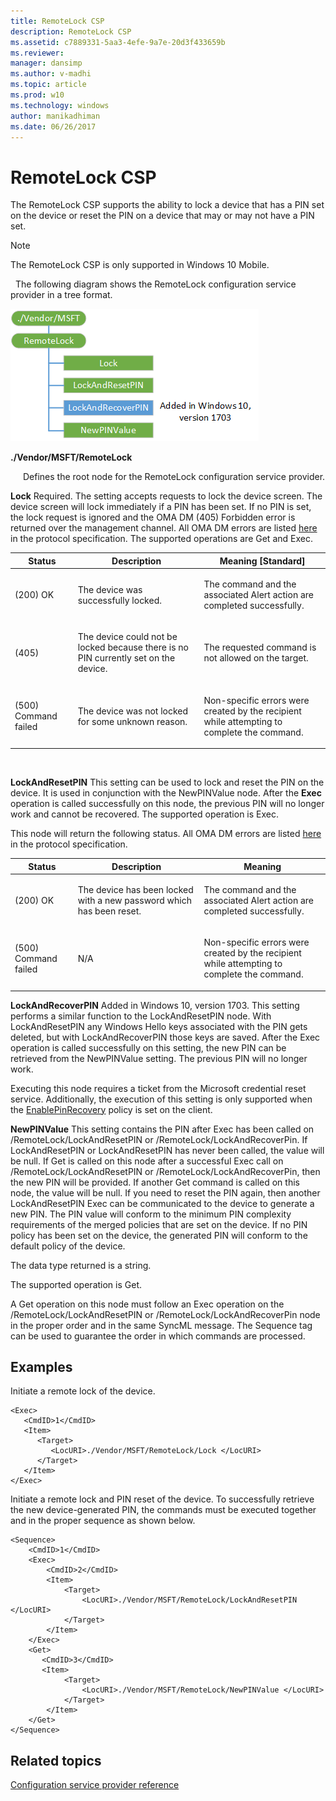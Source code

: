 ```yaml
---
title: RemoteLock CSP
description: RemoteLock CSP
ms.assetid: c7889331-5aa3-4efe-9a7e-20d3f433659b
ms.reviewer: 
manager: dansimp
ms.author: v-madhi
ms.topic: article
ms.prod: w10
ms.technology: windows
author: manikadhiman
ms.date: 06/26/2017
---
```


# RemoteLock CSP


The RemoteLock CSP supports the ability to lock a device that has a PIN set on the device or reset the PIN on a device that may or may not have a PIN set.

> [!Note]
> The RemoteLock CSP is only supported in Windows 10 Mobile.

 
The following diagram shows the RemoteLock configuration service provider in a tree format.

![provisioning\-csp\-remotelock](images/provisioning-csp-remotelock.png)

<a href="" id="--vendor-msft-remotelock"></a>**./Vendor/MSFT/RemoteLock**
<p style="margin-left: 20px">Defines the root node for the RemoteLock configuration service provider.</p>

<a href="" id="lock"></a>**Lock**
Required. The setting accepts requests to lock the device screen. The device screen will lock immediately if a PIN has been set. If no PIN is set, the lock request is ignored and the OMA DM (405) Forbidden error is returned over the management channel. All OMA DM errors are listed [here](https://go.microsoft.com/fwlink/p/?LinkId=522607) in the protocol specification. The supported operations are Get and Exec.

<table>
<colgroup>
<col width="20%" />
<col width="40%" />
<col width="40%" />
</colgroup>
<thead>
<tr class="header">
<th>Status</th>
<th>Description</th>
<th>Meaning [Standard]</th>
</tr>
</thead>
<tbody>
<tr class="odd">
<td><p>(200) OK</p></td>
<td><p>The device was successfully locked.</p></td>
<td><p>The command and the associated Alert action are completed successfully.</p></td>
</tr>
<tr class="even">
<td><p>(405)</p></td>
<td><p>The device could not be locked because there is no PIN currently set on the device.</p></td>
<td><p>The requested command is not allowed on the target.</p></td>
</tr>
<tr class="odd">
<td><p>(500) Command failed</p></td>
<td><p>The device was not locked for some unknown reason.</p></td>
<td><p>Non-specific errors were created by the recipient while attempting to complete the command.</p></td>
</tr>
</tbody>
</table>

 

<a href="" id="lockandresetpin"></a>**LockAndResetPIN**
This setting can be used to lock and reset the PIN on the device. It is used in conjunction with the NewPINValue node. After the **Exec** operation is called successfully on this node, the previous PIN will no longer work and cannot be recovered. The supported operation is Exec.

This node will return the following status. All OMA DM errors are listed [here](https://go.microsoft.com/fwlink/p/?LinkId=522607) in the protocol specification.

<table>
<colgroup>
<col width="20%" />
<col width="40%" />
<col width="<40></40>%" />
</colgroup>
<thead>
<tr class="header">
<th>Status</th>
<th>Description</th>
<th>Meaning</th>
</tr>
</thead>
<tbody>
<tr class="odd">
<td><p>(200) OK</p></td>
<td><p>The device has been locked with a new password which has been reset.</p></td>
<td><p>The command and the associated Alert action are completed successfully.</p></td>
</tr>
<tr class="even">
<td><p>(500) Command failed</p></td>
<td><p>N/A</p></td>
<td><p>Non-specific errors were created by the recipient while attempting to complete the command.</p></td>
</tr>
</tbody>
</table>

<a href="" id="lockandrecoverpin"></a>**LockAndRecoverPIN**
Added in Windows 10, version 1703. This setting performs a similar function to the LockAndResetPIN node. With LockAndResetPIN any Windows Hello keys associated with the PIN gets deleted, but with LockAndRecoverPIN those keys are saved. After the Exec operation is called successfully on this setting, the new PIN can be retrieved from the NewPINValue setting. The previous PIN will no longer work.

Executing this node requires a ticket from the Microsoft credential reset service. Additionally, the execution of this setting is only supported when the [EnablePinRecovery](https://msdn.microsoft.com/windows/hardware/commercialize/customize/mdm/passportforwork-csp#tenantid-policies-enablepinrecovery) policy is set on the client.


<a href="" id="newpinvalue"></a>**NewPINValue**
This setting contains the PIN after Exec has been called on /RemoteLock/LockAndResetPIN or /RemoteLock/LockAndRecoverPin. If LockAndResetPIN or LockAndResetPIN has never been called, the value will be null. If Get is called on this node after a successful Exec call on /RemoteLock/LockAndResetPIN or /RemoteLock/LockAndRecoverPin, then the new PIN will be provided. If another Get command is called on this node, the value will be null. If you need to reset the PIN again, then another LockAndResetPIN Exec can be communicated to the device to generate a new PIN. The PIN value will conform to the minimum PIN complexity requirements of the merged policies that are set on the device. If no PIN policy has been set on the device, the generated PIN will conform to the default policy of the device.

The data type returned is a string.

The supported operation is Get.

A Get operation on this node must follow an Exec operation on the /RemoteLock/LockAndResetPIN or /RemoteLock/LockAndRecoverPin node in the proper order and in the same SyncML message. The Sequence tag can be used to guarantee the order in which commands are processed.

## Examples


Initiate a remote lock of the device.

``` syntax
<Exec>
   <CmdID>1</CmdID>
   <Item>
      <Target>
         <LocURI>./Vendor/MSFT/RemoteLock/Lock </LocURI>
      </Target>
   </Item>
</Exec>
```

Initiate a remote lock and PIN reset of the device. To successfully retrieve the new device-generated PIN, the commands must be executed together and in the proper sequence as shown below.

``` syntax
<Sequence>
    <CmdID>1</CmdID>
    <Exec>
        <CmdID>2</CmdID>
        <Item>
            <Target>
                <LocURI>./Vendor/MSFT/RemoteLock/LockAndResetPIN </LocURI>
            </Target>
        </Item>
    </Exec>
    <Get>
       <CmdID>3</CmdID>
       <Item>
            <Target>
                <LocURI>./Vendor/MSFT/RemoteLock/NewPINValue </LocURI>
            </Target>
        </Item>
    </Get>
</Sequence>
```


## Related topics


[Configuration service provider reference](configuration-service-provider-reference.md)

 

 






